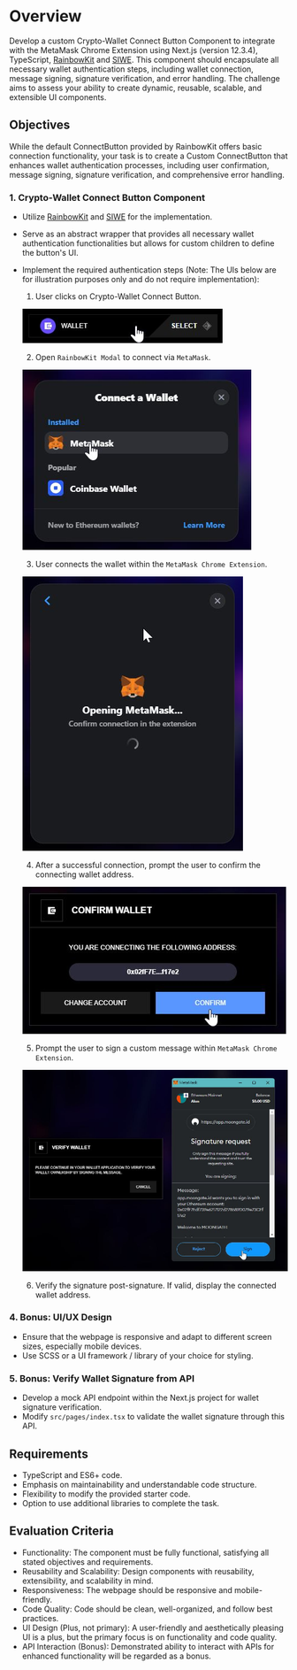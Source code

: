 # Overview

Develop a custom Crypto-Wallet Connect Button Component to integrate with the MetaMask Chrome Extension using Next.js (version 12.3.4), TypeScript, [RainbowKit](https://www.rainbowkit.com/docs/custom-connect-button) and [SIWE](https://www.npmjs.com/package/siwe). This component should encapsulate all necessary wallet authentication steps, including wallet connection, message signing, signature verification, and error handling. The challenge aims to assess your ability to create dynamic, reusable, scalable, and extensible UI components.

## Objectives

While the default ConnectButton provided by RainbowKit offers basic connection functionality, your task is to create a Custom ConnectButton that enhances wallet authentication processes, including user confirmation, message signing, signature verification, and comprehensive error handling.

### 1. Crypto-Wallet Connect Button Component

- Utilize [RainbowKit](https://www.rainbowkit.com/docs/custom-connect-button) and [SIWE](https://www.npmjs.com/package/siwe) for the implementation.
- Serve as an abstract wrapper that provides all necessary wallet authentication functionalities but allows for custom children to define the button's UI.
- Implement the required authentication steps (Note: The UIs below are for illustration purposes only and do not require implementation):

  1. User clicks on Crypto-Wallet Connect Button.

  ![connect](docs/connect.jpg "connect")

  2. Open `RainbowKit Modal` to connect via `MetaMask`.

  ![metamask](docs/metamask.jpg "metamask")

  3. User connects the wallet within the `MetaMask Chrome Extension`.

  ![connect-metamask](docs/connect-metamask.jpg "connect-metamask")

  4. After a successful connection, prompt the user to confirm the connecting wallet address.

  ![confirm-address](docs/confirm-address.jpg "confirm-address")

  5. Prompt the user to sign a custom message within `MetaMask Chrome Extension`.

  ![sign-message](docs/sign-message.jpg "sign-message")

  6. Verify the signature post-signature. If valid, display the connected wallet address.

### 4. **Bonus:** UI/UX Design

- Ensure that the webpage is responsive and adapt to different screen sizes, especially mobile devices.
- Use SCSS or a UI framework / library of your choice for styling.

### 5. **Bonus:** Verify Wallet Signature from API

- Develop a mock API endpoint within the Next.js project for wallet signature verification.
- Modify `src/pages/index.tsx` to validate the wallet signature through this API.

## Requirements

- TypeScript and ES6+ code.
- Emphasis on maintainability and understandable code structure.
- Flexibility to modify the provided starter code.
- Option to use additional libraries to complete the task.

## Evaluation Criteria

- Functionality: The component must be fully functional, satisfying all stated objectives and requirements.
- Reusability and Scalability: Design components with reusability, extensibility, and scalability in mind.
- Responsiveness: The webpage should be responsive and mobile-friendly.
- Code Quality: Code should be clean, well-organized, and follow best practices.
- UI Design (Plus, not primary): A user-friendly and aesthetically pleasing UI is a plus, but the primary focus is on functionality and code quality.
- API Interaction (Bonus): Demonstrated ability to interact with APIs for enhanced functionality will be regarded as a bonus.
